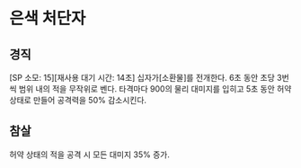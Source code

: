 # 은색 처단자

## 경직

[SP 소모: 15][재사용 대기 시간: 14초] 십자가[소환물]를 전개한다. 6초 동안 초당 3번씩 범위 내의 적을 무작위로 벤다. 타격마다 900의 물리 대미지를 입히고 5초 동안 허약 상태로 만들어 공격력을 50% 감소시킨다.

## 참살

허약 상태의 적을 공격 시 모든 대미지 35% 증가.
